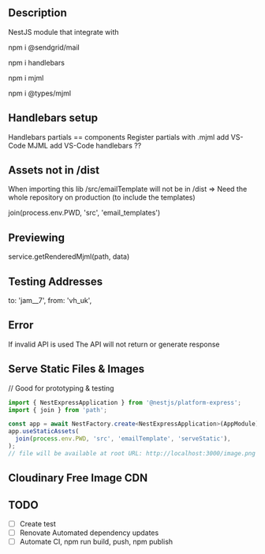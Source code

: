 ## Description

NestJS module that integrate with

npm i @sendgrid/mail

npm i handlebars

npm i mjml

npm i @types/mjml

## Handlebars setup

Handlebars partials == components
Register partials with .mjml
add VS-Code MJML
add VS-Code handlebars ??

## Assets not in /dist

When importing this lib /src/emailTemplate will not be in /dist
=> Need the whole repository on production (to include the templates)

<!-- using process.env.PWD -->

join(process.env.PWD, 'src', 'email_templates')

## Previewing

service.getRenderedMjml(path, data)

## Testing Addresses

to: 'jam\_\_7',
from: 'vh_uk',

## Error

If invalid API is used
The API will not return or generate response

## Serve Static Files & Images

// Good for prototyping & testing

```typescript
import { NestExpressApplication } from '@nestjs/platform-express';
import { join } from 'path';

const app = await NestFactory.create<NestExpressApplication>(AppModule);
app.useStaticAssets(
  join(process.env.PWD, 'src', 'emailTemplate', 'serveStatic'),
);
// file will be available at root URL: http://localhost:3000/image.png
```

## Cloudinary Free Image CDN

## TODO

- [ ] Create test
- [ ] Renovate Automated dependency updates
- [ ] Automate CI, npm run build, push, npm publish
